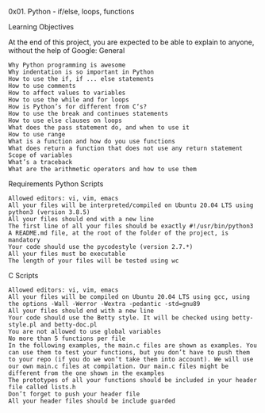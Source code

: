 0x01. Python - if/else, loops, functions

Learning Objectives

At the end of this project, you are expected to be able to explain to anyone, without the help of Google:
General

    Why Python programming is awesome
    Why indentation is so important in Python
    How to use the if, if ... else statements
    How to use comments
    How to affect values to variables
    How to use the while and for loops
    How is Python’s for different from C‘s?
    How to use the break and continues statements
    How to use else clauses on loops
    What does the pass statement do, and when to use it
    How to use range
    What is a function and how do you use functions
    What does return a function that does not use any return statement
    Scope of variables
    What’s a traceback
    What are the arithmetic operators and how to use them

Requirements
Python Scripts

    Allowed editors: vi, vim, emacs
    All your files will be interpreted/compiled on Ubuntu 20.04 LTS using python3 (version 3.8.5)
    All your files should end with a new line
    The first line of all your files should be exactly #!/usr/bin/python3
    A README.md file, at the root of the folder of the project, is mandatory
    Your code should use the pycodestyle (version 2.7.*)
    All your files must be executable
    The length of your files will be tested using wc

C Scripts

    Allowed editors: vi, vim, emacs
    All your files will be compiled on Ubuntu 20.04 LTS using gcc, using the options -Wall -Werror -Wextra -pedantic -std=gnu89
    All your files should end with a new line
    Your code should use the Betty style. It will be checked using betty-style.pl and betty-doc.pl
    You are not allowed to use global variables
    No more than 5 functions per file
    In the following examples, the main.c files are shown as examples. You can use them to test your functions, but you don’t have to push them to your repo (if you do we won’t take them into account). We will use our own main.c files at compilation. Our main.c files might be different from the one shown in the examples
    The prototypes of all your functions should be included in your header file called lists.h
    Don’t forget to push your header file
    All your header files should be include guarded

